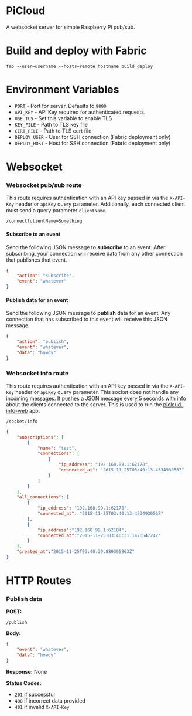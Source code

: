 PiCloud
====================

A websocket server for simple Raspberry Pi pub/sub.



Build and deploy with Fabric
====================

```
fab --user=username --hosts=remote_hostname build_deploy
```



Environment Variables
====================

* `PORT` - Port for server. Defaults to `9000`
* `API_KEY` - API Key required for authenticated requests.
* `USE_TLS` - Set this variable to enable TLS
* `KEY_FILE` - Path to TLS key file
* `CERT_FILE` - Path to TLS cert file
* `DEPLOY_USER` - User for SSH connection (Fabric deployment only)
* `DEPLOY_HOST` - Host for SSH connection (Fabric deployment only)



Websocket
====================

### Websocket pub/sub route

This route requires authentication with an API key passed in via the `X-API-Key` header or `apiKey` query parameter. Additionally, each connected client must send a query parameter `clientName`.

```
/connect?clientName=Something
```

#### Subscribe to an event

Send the following JSON message to **subscribe** to an event. After subscribing, your connection will receive data from any other connection that publishes that event.

```json
{
    "action": "subscribe",
    "event": "whatever"
}
```

#### Publish data for an event

Send the following JSON message to **publish** data for an event. Any connection that has subscribed to this event will receive this JSON message.

```json
{
    "action": "publish",
    "event": "whatever",
    "data": "howdy"
}
```


### Websocket info route

This route requires authentication with an API key passed in via the `X-API-Key` header or `apiKey` query parameter. This socket does not handle any incoming messages. It pushes a JSON message every 5 seconds with info about the clients connected to the server. This is used to run the [picloud-info-web](https://github.com/exitcodezero/picloud-info-web) app.

```
/socket/info
```

```json
{
    "subscriptions": [
        {
            "name": "test",
            "connections": [        
                {   
                    "ip_address": "192.168.99.1:62178",     
                    "connected_at": "2015-11-25T03:40:13.433493056Z"
                }
            ]
        }
    ],
    "all_connections": [
        {
            "ip_address": "192.168.99.1:62178",
            "connected_at": "2015-11-25T03:40:13.433493056Z"
        },
        {
            "ip_address":"192.168.99.1:62184",
            "connected_at":"2015-11-25T03:40:31.147654724Z"
        }
    ],
    "created_at":"2015-11-25T03:40:39.889395863Z"
}
```



HTTP Routes
====================

### Publish data

**POST:**
```
/publish
```

**Body:**
```json
{
    "event": "whatever",
    "data": "howdy"
}
```

**Response:** None


**Status Codes:**
* `201` if successful
* `400` if incorrect data provided
* `401` if invalid `X-API-Key`
